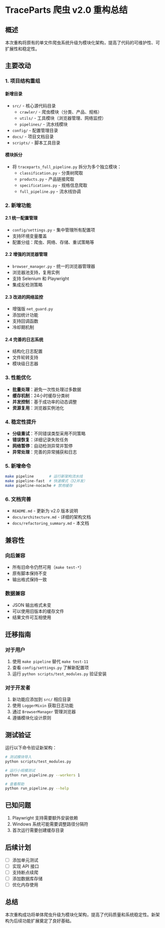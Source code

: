 # TraceParts 爬虫 v2.0 重构总结

## 概述

本次重构将原有的单文件爬虫系统升级为模块化架构，提高了代码的可维护性、可扩展性和稳定性。

## 主要改动

### 1. 项目结构重组

#### 新增目录
- `src/` - 核心源代码目录
  - `crawler/` - 爬虫模块（分类、产品、规格）
  - `utils/` - 工具模块（浏览器管理、网络监控）
  - `pipelines/` - 流水线模块
- `config/` - 配置管理目录
- `docs/` - 项目文档目录
- `scripts/` - 脚本工具目录

#### 模块拆分
- 将 `traceparts_full_pipeline.py` 拆分为多个独立模块：
  - `classification.py` - 分类树爬取
  - `products.py` - 产品链接爬取
  - `specifications.py` - 规格信息爬取
  - `full_pipeline.py` - 流水线协调

### 2. 新增功能

#### 2.1 统一配置管理
- `config/settings.py` - 集中管理所有配置项
- 支持环境变量覆盖
- 配置分组：爬虫、网络、存储、重试策略等

#### 2.2 增强的浏览器管理
- `browser_manager.py` - 统一的浏览器管理器
- 浏览器池支持，复用实例
- 支持 Selenium 和 Playwright
- 集成反检测策略

#### 2.3 改进的网络监控
- 增强版 `net_guard.py`
- 添加统计功能
- 支持回调函数
- 冷却期机制

#### 2.4 完善的日志系统
- 结构化日志配置
- 文件轮转支持
- 模块级日志器

### 3. 性能优化

- **批量处理**：避免一次性处理过多数据
- **缓存机制**：24小时缓存分类树
- **并发控制**：基于成功率的动态调整
- **资源复用**：浏览器实例池化

### 4. 稳定性提升

- **分级重试**：不同错误类型采用不同策略
- **错误恢复**：详细记录失败任务
- **网络暂停**：自动检测异常并暂停
- **异常处理**：完善的异常捕获和日志

### 5. 新增命令

```bash
make pipeline       # 运行新架构流水线
make pipeline-fast  # 快速模式（32并发）
make pipeline-nocache # 禁用缓存
```

### 6. 文档完善

- `README.md` - 更新为 v2.0 版本说明
- `docs/architecture.md` - 详细的架构文档
- `docs/refactoring_summary.md` - 本文档

## 兼容性

### 向后兼容
- 所有旧命令仍然可用（`make test-*`）
- 原有脚本保持不变
- 输出格式保持一致

### 数据兼容
- JSON 输出格式未变
- 可以使用旧版本的缓存文件
- 结果文件可互相使用

## 迁移指南

### 对于用户
1. 使用 `make pipeline` 替代 `make test-11`
2. 查看 `config/settings.py` 了解新配置项
3. 运行 `python scripts/test_modules.py` 验证安装

### 对于开发者
1. 新功能应添加到 `src/` 相应目录
2. 使用 `LoggerMixin` 获取日志功能
3. 通过 `BrowserManager` 管理浏览器
4. 遵循模块化设计原则

## 测试验证

运行以下命令验证新架构：

```bash
# 测试模块导入
python scripts/test_modules.py

# 运行小规模测试
python run_pipeline.py --workers 1

# 查看帮助
python run_pipeline.py --help
```

## 已知问题

1. Playwright 支持需要额外安装依赖
2. Windows 系统可能需要调整路径分隔符
3. 首次运行需要创建缓存目录

## 后续计划

- [ ] 添加单元测试
- [ ] 实现 API 接口
- [ ] 支持断点续爬
- [ ] 添加数据库存储
- [ ] 优化内存使用

## 总结

本次重构成功将单体爬虫升级为模块化架构，提高了代码质量和系统稳定性。新架构为后续功能扩展奠定了良好基础。 
